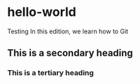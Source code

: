 # hello-world
Testing
In this edition, we learn how to Git
## This is a secondary heading
### This is a tertiary heading
